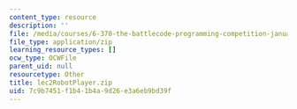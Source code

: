```yaml
---
content_type: resource
description: ''
file: /media/courses/6-370-the-battlecode-programming-competition-january-iap-2013/7c9b7451f1b41b4a9d26e3a6eb9bd39f_lec2RobotPlayer.zip
file_type: application/zip
learning_resource_types: []
ocw_type: OCWFile
parent_uid: null
resourcetype: Other
title: lec2RobotPlayer.zip
uid: 7c9b7451-f1b4-1b4a-9d26-e3a6eb9bd39f
---
```

